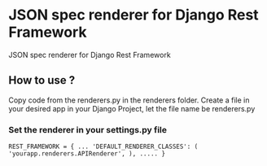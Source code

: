 # JSON spec renderer for Django Rest Framework
JSON spec renderer for Django Rest Framework

## How to use ?
Copy code from the renderers.py in the renderers folder.
Create a file in your desired app in your Django Project, let the file name be renderers.py

### Set the renderer in your settings.py file
`
REST_FRAMEWORK = {
  ...
    'DEFAULT_RENDERER_CLASSES': (
        'yourapp.renderers.APIRenderer',
    ),
    .....
}
`
